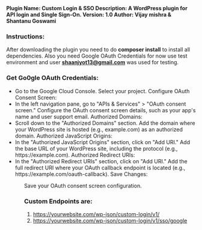<html>
<body>
<strong>Plugin Name: Custom Login & SSO
Description: A WordPress plugin for API login and Single Sign-On.
Version: 1.0
Author: Vijay mishra & Shantanu Goswami
</strong>
<h3>Instructions:</h3>

After downloading the plugin you need to do 
<b>composer install</b>
to install all dependencies. 
Also you need Google OAuth Credentials
for now use test environment and user <b>shaanjyot13@gmail.com</b> was used for testing.

<h3>Get Go0gle OAuth Credentials:</h3>
<ul>
<li>Go to the Google Cloud Console.
Select your project.
Configure OAuth Consent Screen:</li>
<li>
In the left navigation pane, go to "APIs & Services" > "OAuth consent screen."
Configure the OAuth consent screen details, such as your app's name and user support email.
Authorized Domains:</li>

<li>Scroll down to the "Authorized Domains" section.
Add the domain where your WordPress site is hosted (e.g., example.com) as an authorized domain.
Authorized JavaScript Origins:</li>

<li>In the "Authorized JavaScript Origins" section, click on "Add URI."
Add the base URL of your WordPress site, including the protocol (e.g., https://example.com).
Authorized Redirect URIs:</li>

<li>In the "Authorized Redirect URIs" section, click on "Add URI."
Add the full redirect URI where your OAuth callback endpoint is located (e.g., https://example.com/oauth-callback).
Save Changes:</li>
<ul>

Save your OAuth consent screen configuration.

<h3>Custom Endpoints are:</h3>

1) https://yourwebsite.com/wp-json/custom-login/v1/
2) https://yourwebsite.com/wp-json/custom-login/v1/sso/google
</body>
</html>
